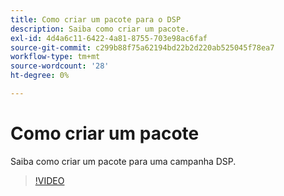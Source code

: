 ```yaml
---
title: Como criar um pacote para o DSP
description: Saiba como criar um pacote.
exl-id: 4d4a6c11-6422-4a81-8755-703e98ac6faf
source-git-commit: c299b88f75a62194bd22b2d220ab525045f78ea7
workflow-type: tm+mt
source-wordcount: '28'
ht-degree: 0%

---
```


# Como criar um pacote

Saiba como criar um pacote para uma campanha DSP.

>[!VIDEO](https://video.tv.adobe.com/v/339257)
